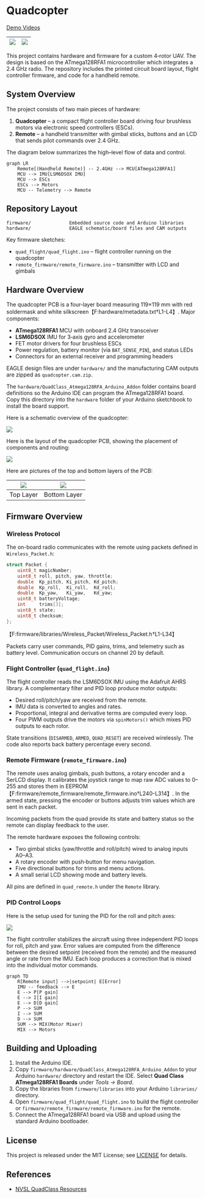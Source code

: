 # Quadcopter

[Demo Videos](https://www.youtube.com/playlist?list=PLE_L-WPduPxbYMuvPQKa1v5fUpK1VIxrP)

|![](./media/assembled.png)|![](./media/pid_tuning.gif)|
|---|---|

This project contains hardware and firmware for a custom 4‑rotor UAV. The design is based on the ATmega128RFA1 microcontroller which integrates a 2.4 GHz radio. The repository includes the printed circuit board layout, flight controller firmware, and code for a handheld remote.

## System Overview

The project consists of two main pieces of hardware:

1. **Quadcopter** – a compact flight controller board driving four brushless motors via electronic speed controllers (ESCs).
2. **Remote** – a handheld transmitter with gimbal sticks, buttons and an LCD that sends pilot commands over 2.4 GHz.

The diagram below summarizes the high–level flow of data and control.

```mermaid
graph LR
    Remote[(Handheld Remote)] -- 2.4GHz --> MCU[ATmega128RFA1]
    MCU --> IMU[LSM6DSOX IMU]
    MCU --> ESCs
    ESCs --> Motors
    MCU -- Telemetry --> Remote
```

## Repository Layout

```
firmware/              Embedded source code and Arduino libraries
hardware/              EAGLE schematic/board files and CAM outputs
```

Key firmware sketches:

- `quad_flight/quad_flight.ino` – flight controller running on the quadcopter
- `remote_firmware/remote_firmware.ino` – transmitter with LCD and gimbals

## Hardware Overview

The quadcopter PCB is a four‑layer board measuring 119×119 mm with red soldermask and white silkscreen【F:hardware/metadata.txt†L1-L4】. Major components:

- **ATmega128RFA1** MCU with onboard 2.4 GHz transceiver
- **LSM6DSOX** IMU for 3‑axis gyro and accelerometer
- FET motor drivers for four brushless ESCs
- Power regulation, battery monitor (via `BAT_SENSE_PIN`), and status LEDs
- Connectors for an external receiver and programming headers

EAGLE design files are under `hardware/` and the manufacturing CAM outputs are zipped as `quadcopter.cam.zip`.

The `hardware/QuadClass_Atmega128RFA_Arduino_Addon` folder contains board definitions so the Arduino IDE can program the ATmega128RFA1 board. Copy this directory into the `hardware` folder of your Arduino sketchbook to install the board support.

Here is a schematic overview of the quadcopter:

![](./media/quad_schematic.png)

Here is the layout of the quadcopter PCB, showing the placement of components and routing:

![](./media/quad_layout.png)

Here are pictures of the top and bottom layers of the PCB:

|![](./media/pcb_top.png)|![](./media/pcb_bottom.png)|
|---|---|
| Top Layer | Bottom Layer |

## Firmware Overview

### Wireless Protocol

The on-board radio communicates with the remote using packets defined in `Wireless_Packet.h`:

```cpp
struct Packet {
    uint8_t magicNumber;
    uint8_t roll, pitch, yaw, throttle;
    double  Kp_pitch, Ki_pitch, Kd_pitch;
    double  Kp_roll,  Ki_roll,  Kd_roll;
    double  Kp_yaw,   Ki_yaw,   Kd_yaw;
    uint8_t batteryVoltage;
    int     trims[3];
    uint8_t state;
    uint8_t checksum;
};
```
【F:firmware/libraries/Wireless_Packet/Wireless_Packet.h†L1-L34】

Packets carry user commands, PID gains, trims, and telemetry such as battery level. Communication occurs on channel&nbsp;20 by default.

### Flight Controller (`quad_flight.ino`)

The flight controller reads the LSM6DSOX IMU using the Adafruit AHRS library. A complementary filter and PID loop produce motor outputs:

- Desired roll/pitch/yaw are received from the remote.
- IMU data is converted to angles and rates.
- Proportional, integral and derivative terms are computed every loop.
- Four PWM outputs drive the motors via `spinMotors()` which mixes PID outputs to each rotor.

State transitions (`DISARMED`, `ARMED`, `QUAD_RESET`) are received wirelessly. The code also reports back battery percentage every second.

### Remote Firmware (`remote_firmware.ino`)

The remote uses analog gimbals, push buttons, a rotary encoder and a SerLCD display. It calibrates the joystick range to map raw ADC values to 0–255 and stores them in EEPROM【F:firmware/remote_firmware/remote_firmware.ino†L240-L314】. In the armed state, pressing the encoder or buttons adjusts trim values which are sent in each packet.

Incoming packets from the quad provide its state and battery status so the remote can display feedback to the user.

The remote hardware exposes the following controls:

- Two gimbal sticks (yaw/throttle and roll/pitch) wired to analog inputs A0–A3.
- A rotary encoder with push‑button for menu navigation.
- Five directional buttons for trims and menu actions.
- A small serial LCD showing mode and battery levels.

All pins are defined in `quad_remote.h` under the `Remote` library.

### PID Control Loops

Here is the setup used for tuning the PID for the roll and pitch axes:

![](./media/pid_tuning.png)

The flight controller stabilizes the aircraft using three independent PID loops
for roll, pitch and yaw. Error values are computed from the difference between
the desired setpoint (received from the remote) and the measured angle or rate
from the IMU. Each loop produces a correction that is mixed into the individual
motor commands.

```mermaid
graph TD
    R[Remote input] -->|setpoint| E[Error]
    IMU -- feedback --> E
    E --> P[P gain]
    E --> I[I gain]
    E --> D[D gain]
    P --> SUM
    I --> SUM
    D --> SUM
    SUM --> MIX(Motor Mixer)
    MIX --> Motors
```

## Building and Uploading

1. Install the Arduino IDE.
2. Copy `firmware/hardware/QuadClass_Atmega128RFA_Arduino_Addon` to your Arduino `hardware/` directory and restart the IDE. Select **Quad Class ATmega128RFA1 Boards** under *Tools → Board*.
3. Copy the libraries from `firmware/libraries` into your Arduino `libraries/` directory.
4. Open `firmware/quad_flight/quad_flight.ino` to build the flight controller or `firmware/remote_firmware/remote_firmware.ino` for the remote.
5. Connect the ATmega128RFA1 board via USB and upload using the standard Arduino bootloader.

## License

This project is released under the MIT License; see [LICENSE](LICENSE) for details.

## References

- [NVSL QuadClass Resources](https://github.com/NVSL/QuadClass-Resources/tree/master)
